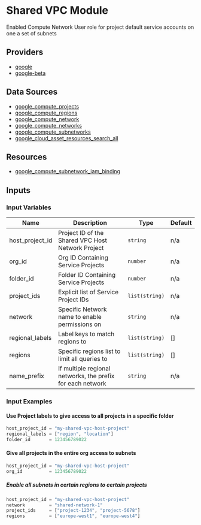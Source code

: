 # Shared VPC Module

Enabled Compute Network User role for project default service accounts on one a set of subnets

## Providers

- [google](https://registry.terraform.io/providers/hashicorp/google/latest/docs)
- [google-beta](https://registry.terraform.io/providers/hashicorp/google-beta/latest/docs)

## Data Sources

- [google_compute_projects](https://registry.terraform.io/providers/hashicorp/google/latest/docs/data-sources/projects)
- [google_compute_regions](https://registry.terraform.io/providers/hashicorp/google/latest/docs/data-sources/compute_regions)
- [google_compute_network](https://registry.terraform.io/providers/hashicorp/google/latest/docs/data-sources/datasource_compute_network)
- [google_compute_networks](https://registry.terraform.io/providers/hashicorp/google/latest/docs/data-sources/datasource_compute_networks)
- [google_compute_subnetworks](https://registry.terraform.io/providers/hashicorp/google/latest/docs/data-sources/compute_subnetworks)
- [google_cloud_asset_resources_search_all](https://registry.terraform.io/providers/hashicorp/google/latest/docs/data-sources/cloud_asset_resources_search_all)

## Resources 

- [google_compute_subnetwork_iam_binding](https://registry.terraform.io/providers/hashicorp/google/latest/docs/resources/compute_subnetwork_iam)

## Inputs 

### Input Variables

| Name            | Description                                                | Type           | Default |
|-----------------|------------------------------------------------------------|----------------|---------|
| host_project_id | Project ID of the Shared VPC Host Network Project          | `string`       | n/a     |
| org_id          | Org ID Containing Service Projects                         | `number`       | n/a     |
| folder_id       | Folder ID Containing Service Projects                      | `number`       | n/a     |
| project_ids     | Explicit list of Service Project IDs                       | `list(string)` | n/a     |
| network         | Specific Network name to enable permissions on             | `string`       | n/a     |
| regional_labels | Label keys to match regions to                             | `list(string)` | []      |
| regions         | Specific regions list to limit all queries to              | `list(string)` | []      |
| name_prefix     | If multiple regional networks, the prefix for each network | `string`       | n/a     |


### Input Examples

#### Use Project labels to give access to all projects in a specific folder

```terraform
host_project_id = "my-shared-vpc-host-project"
regional_labels = ["region", "location"]
folder_id       = 123456789022
```

#### Give all projects in the entire org access to subnets 


```terraform
host_project_id = "my-shared-vpc-host-project"
org_id          = 123456789022
```

##### Enable all subnets in certain regions to certain projects

```terraform
host_project_id = "my-shared-vpc-host-project"
network         = "shared-network-1"
project_ids     = ["project-1234", "project-5678"]
regions         = ["europe-west1", "europe-west4"]
```